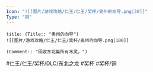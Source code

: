 ```yaml
---
Icon: "![[图片/游戏攻略/仁王/仁王/奖杯/奥州的向导.png|30]]"
Type: "铜"
---
```

```ad-common-bronze-trophy
title: (Title:: "奥州的向导")
![[图片/游戏攻略/仁王/仁王/奖杯/奥州的向导.png|100]]

(Comment:: "回收东北篇所有木灵。")
```

#仁王/仁王/奖杯/DLC/东北之龙 #奖杯 #奖杯/铜
